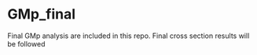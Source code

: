 # GMp_final
Final GMp analysis are included in this repo. 
Final cross section results will be followed
